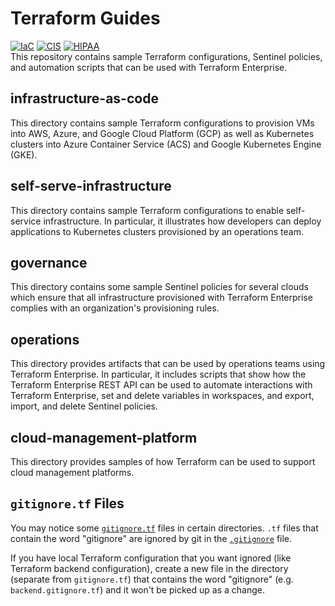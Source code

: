 # Terraform Guides

[![IaC](https://app.soluble.cloud/api/v1/public/badges/d53bf517-41f3-4a00-b766-698ad8f3492a.svg)](https://app.soluble.cloud/repos/details/github.com/ayoinc/terraform-guides)  [![CIS](https://app.soluble.cloud/api/v1/public/badges/953e00af-04cd-4e90-9c10-9a16400022f4.svg)](https://app.soluble.cloud/repos/details/github.com/ayoinc/terraform-guides)  [![HIPAA](https://app.soluble.cloud/api/v1/public/badges/d7caa9e4-7c6a-486f-a529-d4fd90fafde8.svg)](https://app.soluble.cloud/repos/details/github.com/ayoinc/terraform-guides)  
This repository contains sample Terraform configurations, Sentinel policies, and automation scripts that can be used with Terraform Enterprise.

## infrastructure-as-code
This directory contains sample Terraform configurations to provision VMs into AWS, Azure, and Google Cloud Platform (GCP) as well as Kubernetes clusters into Azure Container Service (ACS) and Google Kubernetes Engine (GKE).

## self-serve-infrastructure
This directory contains sample Terraform configurations to enable self-service infrastructure. In particular, it illustrates how developers can deploy applications to Kubernetes clusters provisioned by an operations team.

## governance
This directory contains some sample Sentinel policies for several clouds which ensure that all infrastructure provisioned with Terraform Enterprise complies with an organization's provisioning rules.

## operations
This directory provides artifacts that can be used by operations teams using Terraform Enterprise. In particular, it includes scripts that show how the Terraform Enterprise REST API can be used to automate interactions with Terraform Enterprise, set and delete variables in workspaces, and export, import, and delete Sentinel policies.

## cloud-management-platform
This directory provides samples of how Terraform can be used to support cloud management platforms.

## `gitignore.tf` Files

You may notice some [`gitignore.tf`](operations/provision-consul/best-practices/terraform-aws/gitignore.tf) files in certain directories. `.tf` files that contain the word "gitignore" are ignored by git in the [`.gitignore`](./.gitignore) file.

If you have local Terraform configuration that you want ignored (like Terraform backend configuration), create a new file in the directory (separate from `gitignore.tf`) that contains the word "gitignore" (e.g. `backend.gitignore.tf`) and it won't be picked up as a change.

